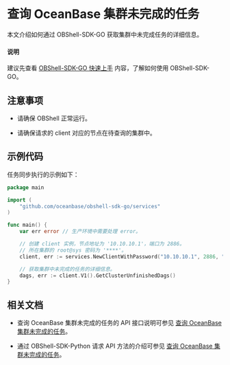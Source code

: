 # 查询 OceanBase 集群未完成的任务

本文介绍如何通过 OBShell-SDK-GO 获取集群中未完成任务的详细信息。

<main id="notice" type='explain'>
  <h4>说明</h4>
  <p>建议先查看 <a href='100.quickstart-of-go.md'>OBShell-SDK-GO 快速上手</a> 内容，了解如何使用 OBShell-SDK-GO。</p>
</main>

## 注意事项

* 请确保 OBShell 正常运行。

* 请确保请求的 client 对应的节点在待查询的集群中。

## 示例代码

任务同步执行的示例如下：

```go
package main

import (
    "github.com/oceanbase/obshell-sdk-go/services"
)

func main() {
    var err error // 生产环境中需要处理 error。

    // 创建 client 实例，节点地址为 '10.10.10.1'，端口为 2886。
    // 所在集群的 root@sys 密码为 '****'。
    client, err := services.NewClientWithPassword("10.10.10.1", 2886, "***")

    // 获取集群中未完成的任务的详细信息。
    dags, err := client.V1().GetClusterUnfinishedDags()
}
```

## 相关文档

* 查询 OceanBase 集群未完成的任务的 API 接口说明可参见 [查询 OceanBase 集群未完成的任务](../../400.obshell-api-reference/2500.get-oceanbase-unfinish-task.md)。

* 通过 OBShell-SDK-Python 请求 API 方法的介绍可参见 [查询 OceanBase 集群未完成的任务](../100.python/2500.get-oceanbase-unfinish-task-of-python.md)。
